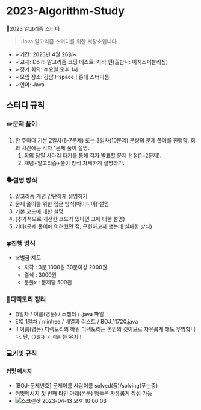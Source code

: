 # 2023-Algorithm-Study
📓2023 알고리즘 스터디

> Java 알고리즘 스터디를 위한 저장소입니다. 

- ✓기간: 2023년 4월 26일~
- ✓교재: Do it! 알고리즘 코딩 테스트: 자바 편(출판사: 이지스퍼블리싱)
- ✓정기 회의: 수요일 오후 1시
- ✓모임 장소: 강남 Hspace | 홍대 스터디룸
- ✓언어: Java

## 스터디 규칙 

### ✏️문제 풀이

1. 한 주마다 기본 2일차(6-7문제) 또는 3일차(10문제) 분량의 문제 풀이를 진행함. 회의 시간에는 각자 1문제 풀이 설명.
   1. 회의 당일 사다리 타기를 통해 각자 발표할 문제 선정(1~2문제).
   2. 개념+알고리즘+풀이 방식 자세하게 설명하기.
   

### 🗣설명 방식

1. 알고리즘 개념 간단하게 설명하기
2. 문제 풀이를 위한 접근 방식(아이디어) 설명
3. 기본 코드에 대한 설명
4. (추가적으로 개선한 코드가 있다면 그에 대한 설명)
5. 기타(문제 풀이에 어려웠던 점, 구현하고자 했는데 실패한 방식)

### 🍀진행 방식

- ☠️벌금 제도 
  - 지각 : 3분 1000원 30분이상 2000원 
  - 결석 : 3000원
  - 문풀x : 문제당 500원

### 📂디렉토리 정리
  - ()일차 / 이름(영문) / 소챕터 / .java 파일
  - EX) 1일차 / minhee / 배열과 리스트 / BOJ_11720.java
  - ‼️ 이름(영문) 디렉토리의 하위 디렉토리는 본인의 것이므로 자유롭게 해도 무방합니다. 단, `()일차 / 이름` 는 유지‼️
 
### 💻커밋 규칙
  #### 커밋 메시지
  - [BOJ-문제번호] 문제이름 사람이름 solved(품)/solving(푸는중)
  - 커밋메시지 첫 번째 라인 아래(본문) 행들은 자유롭게 작성 가능
  - ![스크린샷 2023-04-13 오후 10 00 03](https://user-images.githubusercontent.com/90172648/231766503-481bcdd7-46e7-43d4-a566-0339bdc9fd68.png)



